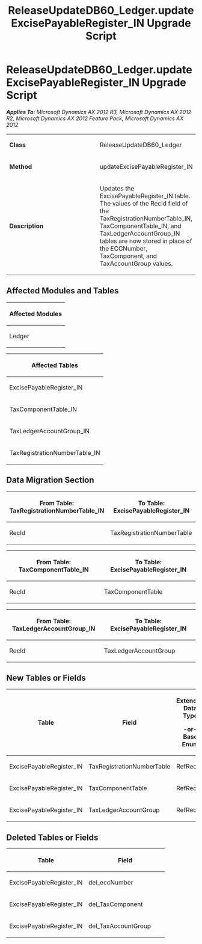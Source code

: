 ﻿---
title: ReleaseUpdateDB60_Ledger.updateExcisePayableRegister_IN Upgrade Script
TOCTitle: ReleaseUpdateDB60_Ledger.updateExcisePayableRegister_IN Upgrade Script
ms:assetid: 2b2ca459-684f-cd91-dc21-cd921f54e251
ms:mtpsurl: https://msdn.microsoft.com/en-us/library/JJ735946(v=AX.60)
ms:contentKeyID: 49707363
ms.date: 05/18/2015
mtps_version: v=AX.60
---

# ReleaseUpdateDB60\_Ledger.updateExcisePayableRegister\_IN Upgrade Script 


_**Applies To:** Microsoft Dynamics AX 2012 R3, Microsoft Dynamics AX 2012 R2, Microsoft Dynamics AX 2012 Feature Pack, Microsoft Dynamics AX 2012_

<table>
<colgroup>
<col style="width: 50%" />
<col style="width: 50%" />
</colgroup>
<tbody>
<tr class="odd">
<td><p><strong>Class</strong></p></td>
<td><p>ReleaseUpdateDB60_Ledger</p></td>
</tr>
<tr class="even">
<td><p><strong>Method</strong></p></td>
<td><p>updateExcisePayableRegister_IN</p></td>
</tr>
<tr class="odd">
<td><p><strong>Description</strong></p></td>
<td><p>Updates the ExcisePayableRegister_IN table. The values of the RecId field of the TaxRegistrationNumberTable_IN, TaxComponentTable_IN, and TaxLedgerAccountGroup_IN tables are now stored in place of the ECCNumber, TaxComponent, and TaxAccountGroup values.</p></td>
</tr>
</tbody>
</table>


## Affected Modules and Tables

<table>
<colgroup>
<col style="width: 100%" />
</colgroup>
<thead>
<tr class="header">
<th><p>Affected Modules</p></th>
</tr>
</thead>
<tbody>
<tr class="odd">
<td><p>Ledger</p></td>
</tr>
</tbody>
</table>


<table>
<colgroup>
<col style="width: 100%" />
</colgroup>
<thead>
<tr class="header">
<th><p>Affected Tables</p></th>
</tr>
</thead>
<tbody>
<tr class="odd">
<td><p>ExcisePayableRegister_IN</p></td>
</tr>
<tr class="even">
<td><p>TaxComponentTable_IN</p></td>
</tr>
<tr class="odd">
<td><p>TaxLedgerAccountGroup_IN</p></td>
</tr>
<tr class="even">
<td><p>TaxRegistrationNumberTable_IN</p></td>
</tr>
</tbody>
</table>


## Data Migration Section

<table>
<colgroup>
<col style="width: 50%" />
<col style="width: 50%" />
</colgroup>
<thead>
<tr class="header">
<th><p>From Table: TaxRegistrationNumberTable_IN</p></th>
<th><p>To Table: ExcisePayableRegister_IN</p></th>
</tr>
</thead>
<tbody>
<tr class="odd">
<td><p>RecId</p></td>
<td><p>TaxRegistrationNumberTable</p></td>
</tr>
</tbody>
</table>


<table>
<colgroup>
<col style="width: 50%" />
<col style="width: 50%" />
</colgroup>
<thead>
<tr class="header">
<th><p>From Table: TaxComponentTable_IN</p></th>
<th><p>To Table: ExcisePayableRegister_IN</p></th>
</tr>
</thead>
<tbody>
<tr class="odd">
<td><p>RecId</p></td>
<td><p>TaxComponentTable</p></td>
</tr>
</tbody>
</table>


<table>
<colgroup>
<col style="width: 50%" />
<col style="width: 50%" />
</colgroup>
<thead>
<tr class="header">
<th><p>From Table: TaxLedgerAccountGroup_IN</p></th>
<th><p>To Table: ExcisePayableRegister_IN</p></th>
</tr>
</thead>
<tbody>
<tr class="odd">
<td><p>RecId</p></td>
<td><p>TaxLedgerAccountGroup</p></td>
</tr>
</tbody>
</table>


## New Tables or Fields

<table>
<colgroup>
<col style="width: 33%" />
<col style="width: 33%" />
<col style="width: 33%" />
</colgroup>
<thead>
<tr class="header">
<th><p>Table</p></th>
<th><p>Field</p></th>
<th><p>Extended Data Type</p>
<p>-or- Base Enum</p></th>
</tr>
</thead>
<tbody>
<tr class="odd">
<td><p>ExcisePayableRegister_IN</p></td>
<td><p>TaxRegistrationNumberTable</p></td>
<td><p>RefRecId</p></td>
</tr>
<tr class="even">
<td><p>ExcisePayableRegister_IN</p></td>
<td><p>TaxComponentTable</p></td>
<td><p>RefRecId</p></td>
</tr>
<tr class="odd">
<td><p>ExcisePayableRegister_IN</p></td>
<td><p>TaxLedgerAccountGroup</p></td>
<td><p>RefRecId</p></td>
</tr>
</tbody>
</table>


## Deleted Tables or Fields

<table>
<colgroup>
<col style="width: 50%" />
<col style="width: 50%" />
</colgroup>
<thead>
<tr class="header">
<th><p>Table</p></th>
<th><p>Field</p></th>
</tr>
</thead>
<tbody>
<tr class="odd">
<td><p>ExcisePayableRegister_IN</p></td>
<td><p>del_eccNumber</p></td>
</tr>
<tr class="even">
<td><p>ExcisePayableRegister_IN</p></td>
<td><p>del_TaxComponent</p></td>
</tr>
<tr class="odd">
<td><p>ExcisePayableRegister_IN</p></td>
<td><p>del_TaxAccountGroup</p></td>
</tr>
</tbody>
</table>

  



